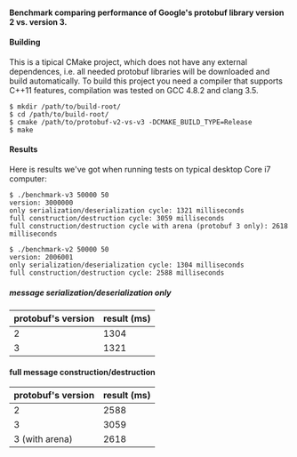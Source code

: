 #### Benchmark comparing performance of Google's protobuf library version 2 vs. version 3.

#### Building
This is a tipical CMake project, which does not have any external dependences, i.e. all needed
protobuf libraries will be downloaded and build automatically. To build this project you need a
compiler that supports C++11 features, compilation was tested on GCC 4.8.2 and clang 3.5.

```
$ mkdir /path/to/build-root/
$ cd /path/to/build-root/
$ cmake /path/to/protobuf-v2-vs-v3 -DCMAKE_BUILD_TYPE=Release
$ make
```

#### Results

Here is results we've got when running tests on typical desktop Core i7 computer:

```
$ ./benchmark-v3 50000 50
version: 3000000
only serialization/deserialization cycle: 1321 milliseconds
full construction/destruction cycle: 3059 milliseconds
full construction/destruction cycle with arena (protobuf 3 only): 2618 milliseconds
```

```
$ ./benchmark-v2 50000 50
version: 2006001
only serialization/deserialization cycle: 1304 milliseconds
full construction/destruction cycle: 2588 milliseconds
```

##### message serialization/deserialization only

| protobuf's version | result (ms) |
| ------------------ | ----------- |
|          2         |   1304      |
|          3         |   1321      |

#### full message construction/destruction

| protobuf's version | result (ms) |
| ------------------ | ----------- |
|          2         |   2588      |
|          3         |   3059      |
|  3 (with arena)    |   2618      |
